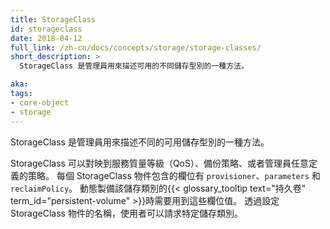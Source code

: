 ```yaml
---
title: StorageClass
id: storageclass
date: 2018-04-12
full_link: /zh-cn/docs/concepts/storage/storage-classes/
short_description: >
  StorageClass 是管理員用來描述可用的不同儲存型別的一種方法。

aka: 
tags:
- core-object
- storage
---
```



<!--
---
title: Storage Class
id: storageclass
date: 2018-04-12
full_link: /docs/concepts/storage/storage-classes
short_description: >
  A StorageClass provides a way for administrators to describe different available storage types.

aka:
tags:
- core-object
- storage
---
-->

<!--
 A StorageClass provides a way for administrators to describe different available storage types.
-->
 StorageClass 是管理員用來描述不同的可用儲存型別的一種方法。

<!--more--> 

<!--
StorageClasses can map to quality-of-service levels, backup policies, or to arbitrary policies determined by cluster administrators. Each StorageClass contains the fields `provisioner`, `parameters`, and `reclaimPolicy`, which are used when a {{< glossary_tooltip text="Persistent Volume" term_id="persistent-volume" >}} belonging to the class needs to be dynamically provisioned. Users can request a particular class using the name of a StorageClass object.
-->

StorageClass 可以對映到服務質量等級（QoS）、備份策略、或者管理員任意定義的策略。
每個 StorageClass 物件包含的欄位有 `provisioner`、`parameters` 和 `reclaimPolicy`。
動態製備該儲存類別的{{< glossary_tooltip text="持久卷" term_id="persistent-volume" >}}時需要用到這些欄位值。
透過設定 StorageClass 物件的名稱，使用者可以請求特定儲存類別。